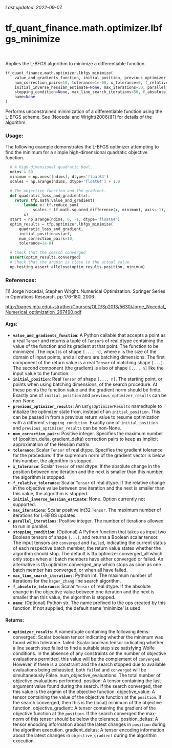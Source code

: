 <!--
This file is generated by a tool. Do not edit directly.
For open-source contributions the docs will be updated automatically.
-->

*Last updated: 2022-09-07.*

<div itemscope itemtype="http://developers.google.com/ReferenceObject">
<meta itemprop="name" content="tf_quant_finance.math.optimizer.lbfgs_minimize" />
<meta itemprop="path" content="Stable" />
</div>

# tf_quant_finance.math.optimizer.lbfgs_minimize

<!-- Insert buttons and diff -->

<table class="tfo-notebook-buttons tfo-api" align="left">
</table>



Applies the L-BFGS algorithm to minimize a differentiable function.

```python
tf_quant_finance.math.optimizer.lbfgs_minimize(
    value_and_gradients_function, initial_position, previous_optimizer_results=None,
    num_correction_pairs=10, tolerance=1e-08, x_tolerance=0, f_relative_tolerance=0,
    initial_inverse_hessian_estimate=None, max_iterations=50, parallel_iterations=1,
    stopping_condition=None, max_line_search_iterations=50, f_absolute_tolerance=0,
    name=None
)
```



<!-- Placeholder for "Used in" -->

Performs unconstrained minimization of a differentiable function using the
L-BFGS scheme. See [Nocedal and Wright(2006)][1] for details of the algorithm.

### Usage:

The following example demonstrates the L-BFGS optimizer attempting to find the
minimum for a simple high-dimensional quadratic objective function.

```python
  # A high-dimensional quadratic bowl.
  ndims = 60
  minimum = np.ones([ndims], dtype='float64')
  scales = np.arange(ndims, dtype='float64') + 1.0

  # The objective function and the gradient.
  def quadratic_loss_and_gradient(x):
    return tfp.math.value_and_gradient(
        lambda x: tf.reduce_sum(
            scales * tf.math.squared_difference(x, minimum), axis=-1),
        x)
  start = np.arange(ndims, 0, -1, dtype='float64')
  optim_results = tfp.optimizer.lbfgs_minimize(
      quadratic_loss_and_gradient,
      initial_position=start,
      num_correction_pairs=10,
      tolerance=1e-8)

  # Check that the search converged
  assert(optim_results.converged)
  # Check that the argmin is close to the actual value.
  np.testing.assert_allclose(optim_results.position, minimum)
```

### References:

[1] Jorge Nocedal, Stephen Wright. Numerical Optimization. Springer Series
    in Operations Research. pp 176-180. 2006

http://pages.mtu.edu/~struther/Courses/OLD/Sp2013/5630/Jorge_Nocedal_Numerical_optimization_267490.pdf

#### Args:


* <b>`value_and_gradients_function`</b>:  A Python callable that accepts a point as a
  real `Tensor` and returns a tuple of `Tensor`s of real dtype containing
  the value of the function and its gradient at that point. The function
  to be minimized. The input is of shape `[..., n]`, where `n` is the size
  of the domain of input points, and all others are batching dimensions.
  The first component of the return value is a real `Tensor` of matching
  shape `[...]`. The second component (the gradient) is also of shape
  `[..., n]` like the input value to the function.
* <b>`initial_position`</b>: Real `Tensor` of shape `[..., n]`. The starting point, or
  points when using batching dimensions, of the search procedure. At these
  points the function value and the gradient norm should be finite.
  Exactly one of `initial_position` and `previous_optimizer_results` can be
  non-None.
* <b>`previous_optimizer_results`</b>: An `LBfgsOptimizerResults` namedtuple to
  intialize the optimizer state from, instead of an `initial_position`.
  This can be passed in from a previous return value to resume optimization
  with a different `stopping_condition`. Exactly one of `initial_position`
  and `previous_optimizer_results` can be non-None.
* <b>`num_correction_pairs`</b>: Positive integer. Specifies the maximum number of
  (position_delta, gradient_delta) correction pairs to keep as implicit
  approximation of the Hessian matrix.
* <b>`tolerance`</b>: Scalar `Tensor` of real dtype. Specifies the gradient tolerance
  for the procedure. If the supremum norm of the gradient vector is below
  this number, the algorithm is stopped.
* <b>`x_tolerance`</b>: Scalar `Tensor` of real dtype. If the absolute change in the
  position between one iteration and the next is smaller than this number,
  the algorithm is stopped.
* <b>`f_relative_tolerance`</b>: Scalar `Tensor` of real dtype. If the relative change
  in the objective value between one iteration and the next is smaller
  than this value, the algorithm is stopped.
* <b>`initial_inverse_hessian_estimate`</b>: None. Option currently not supported.
* <b>`max_iterations`</b>: Scalar positive int32 `Tensor`. The maximum number of
  iterations for L-BFGS updates.
* <b>`parallel_iterations`</b>: Positive integer. The number of iterations allowed to
  run in parallel.
* <b>`stopping_condition`</b>: (Optional) A Python function that takes as input two
  Boolean tensors of shape `[...]`, and returns a Boolean scalar tensor.
  The input tensors are `converged` and `failed`, indicating the current
  status of each respective batch member; the return value states whether
  the algorithm should stop. The default is tfp.optimizer.converged_all
  which only stops when all batch members have either converged or failed.
  An alternative is tfp.optimizer.converged_any which stops as soon as one
  batch member has converged, or when all have failed.
* <b>`max_line_search_iterations`</b>: Python int. The maximum number of iterations
  for the `hager_zhang` line search algorithm.
* <b>`f_absolute_tolerance`</b>: Scalar `Tensor` of real dtype. If the absolute change
  in the objective value between one iteration and the next is smaller
  than this value, the algorithm is stopped.
* <b>`name`</b>: (Optional) Python str. The name prefixed to the ops created by this
  function. If not supplied, the default name 'minimize' is used.


#### Returns:


* <b>`optimizer_results`</b>: A namedtuple containing the following items:
  converged: Scalar boolean tensor indicating whether the minimum was
    found within tolerance.
  failed:  Scalar boolean tensor indicating whether a line search
    step failed to find a suitable step size satisfying Wolfe
    conditions. In the absence of any constraints on the
    number of objective evaluations permitted, this value will
    be the complement of `converged`. However, if there is
    a constraint and the search stopped due to available
    evaluations being exhausted, both `failed` and `converged`
    will be simultaneously False.
  num_objective_evaluations: The total number of objective
    evaluations performed.
  position: A tensor containing the last argument value found
    during the search. If the search converged, then
    this value is the argmin of the objective function.
  objective_value: A tensor containing the value of the objective
    function at the `position`. If the search converged, then this is
    the (local) minimum of the objective function.
  objective_gradient: A tensor containing the gradient of the objective
    function at the `position`. If the search converged the
    max-norm of this tensor should be below the tolerance.
  position_deltas: A tensor encoding information about the latest
    changes in `position` during the algorithm execution.
  gradient_deltas: A tensor encoding information about the latest
    changes in `objective_gradient` during the algorithm execution.